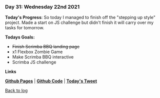 ### Day 31: Wednesday 22nd 2021

**Today's Progress**:   So today I managed to finish off the "stepping up style" project.  Made a start on JS challenge but didn't finish it will carry over my tasks for tomorrow.  

**Todays Goals:** 
- ~~Finish Scrimba BBQ landing page~~
- x1 Flexbox Zombie Game
- Make Scrimba BBQ interactive
- Scrimba JS challenge

**Links** 

[**Github Pages**]() | [**Github Code**]() | [**Today's Tweet**]()


[Back to log](/log.md)